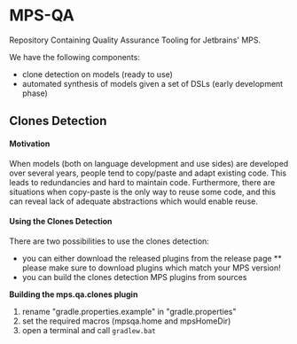 # MPS-QA
Repository Containing Quality Assurance Tooling for Jetbrains' MPS.

We have the following components:
* clone detection on models (ready to use)
* automated synthesis of models given a set of DSLs (early development phase)

## Clones Detection
#### Motivation
When models (both on language development and use sides) are developed over several years, people tend to copy/paste and adapt existing code. This leads to redundancies and hard to maintain code. Furthermore, there are situations when copy-paste is the only way to reuse some code, and this can reveal lack of adequate abstractions which would enable reuse.

#### Using the Clones Detection
There are two possibilities to use the clones detection:
* you can either download the released plugins from the release page 
** please make sure to download plugins which match your MPS version!
* you can build the clones detection MPS plugins from sources

**Building the mps.qa.clones plugin**
1. rename "gradle.properties.example" in "gradle.properties" 
2. set the required macros (mpsqa.home and mpsHomeDir)
3. open a terminal and call `gradlew.bat`
